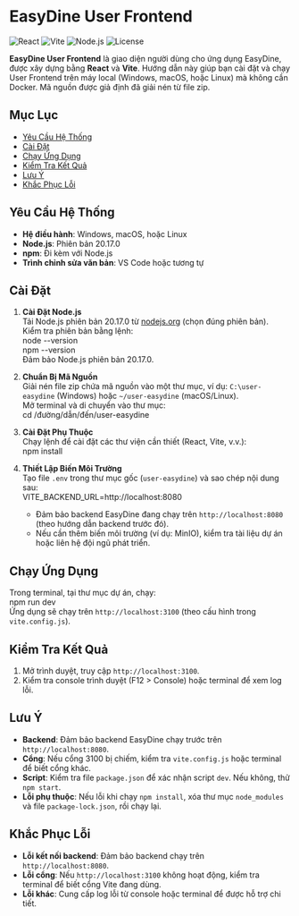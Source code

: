 # EasyDine User Frontend

![React](https://img.shields.io/badge/React-18.x-blue)
![Vite](https://img.shields.io/badge/Vite-5.x-purple)
![Node.js](https://img.shields.io/badge/Node.js-20.17.0-green)
![License](https://img.shields.io/badge/license-MIT-blue)

**EasyDine User Frontend** là giao diện người dùng cho ứng dụng EasyDine, được xây dựng bằng **React** và **Vite**. Hướng dẫn này giúp bạn cài đặt và chạy User Frontend trên máy local (Windows, macOS, hoặc Linux) mà không cần Docker. Mã nguồn được giả định đã giải nén từ file zip.

## Mục Lục
- [Yêu Cầu Hệ Thống](#yêu-cầu-hệ-thống)
- [Cài Đặt](#cài-đặt)
- [Chạy Ứng Dụng](#chạy-ứng-dụng)
- [Kiểm Tra Kết Quả](#kiểm-tra-kết-quả)
- [Lưu Ý](#lưu-ý)
- [Khắc Phục Lỗi](#khắc-phục-lỗi)

## Yêu Cầu Hệ Thống
- **Hệ điều hành**: Windows, macOS, hoặc Linux
- **Node.js**: Phiên bản 20.17.0
- **npm**: Đi kèm với Node.js
- **Trình chỉnh sửa văn bản**: VS Code hoặc tương tự

## Cài Đặt

1. **Cài Đặt Node.js**  
   Tải Node.js phiên bản 20.17.0 từ [nodejs.org](https://nodejs.org/dist/v20.17.0/) (chọn đúng phiên bản).  
   Kiểm tra phiên bản bằng lệnh:  
   node --version  
   npm --version  
   Đảm bảo Node.js phiên bản 20.17.0.

2. **Chuẩn Bị Mã Nguồn**  
   Giải nén file zip chứa mã nguồn vào một thư mục, ví dụ: `C:\user-easydine` (Windows) hoặc `~/user-easydine` (macOS/Linux).  
   Mở terminal và di chuyển vào thư mục:  
   cd /đường/dẫn/đến/user-easydine

3. **Cài Đặt Phụ Thuộc**  
   Chạy lệnh để cài đặt các thư viện cần thiết (React, Vite, v.v.):  
   npm install

4. **Thiết Lập Biến Môi Trường**  
   Tạo file `.env` trong thư mục gốc (`user-easydine`) và sao chép nội dung sau:  
   VITE_BACKEND_URL=http://localhost:8080  
   - Đảm bảo backend EasyDine đang chạy trên `http://localhost:8080` (theo hướng dẫn backend trước đó).  
   - Nếu cần thêm biến môi trường (ví dụ: MinIO), kiểm tra tài liệu dự án hoặc liên hệ đội ngũ phát triển.

## Chạy Ứng Dụng
Trong terminal, tại thư mục dự án, chạy:  
npm run dev  
Ứng dụng sẽ chạy trên `http://localhost:3100` (theo cấu hình trong `vite.config.js`).

## Kiểm Tra Kết Quả
1. Mở trình duyệt, truy cập `http://localhost:3100`.  
2. Kiểm tra console trình duyệt (F12 > Console) hoặc terminal để xem log lỗi.

## Lưu Ý
- **Backend**: Đảm bảo backend EasyDine chạy trước trên `http://localhost:8080`.
- **Cổng**: Nếu cổng 3100 bị chiếm, kiểm tra `vite.config.js` hoặc terminal để biết cổng khác.
- **Script**: Kiểm tra file `package.json` để xác nhận script `dev`. Nếu không, thử `npm start`.
- **Lỗi phụ thuộc**: Nếu lỗi khi chạy `npm install`, xóa thư mục `node_modules` và file `package-lock.json`, rồi chạy lại.

## Khắc Phục Lỗi
- **Lỗi kết nối backend**: Đảm bảo backend chạy trên `http://localhost:8080`.  
- **Lỗi cổng**: Nếu `http://localhost:3100` không hoạt động, kiểm tra terminal để biết cổng Vite đang dùng.  
- **Lỗi khác**: Cung cấp log lỗi từ console hoặc terminal để được hỗ trợ chi tiết.